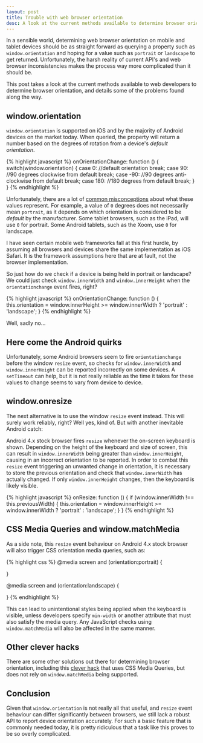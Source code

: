 ```yaml
---
layout: post
title: Trouble with web browser orientation
desc: A look at the current methods available to determine browser orientation, and details some of the problems found along the way.
---
```


In a sensible world, determining web browser orientation on mobile and tablet devices should be as straight forward as querying a property such as `window.orientation` and hoping for a value such as `portrait` or `landscape` to get returned. Unfortunately, the harsh reality of current API's and web browser inconsistencies makes the process way more complicated than it should be.

This post takes a look at the current methods available to web developers to determine browser orientation, and details some of the problems found along the way.

window.orientation
------------------

`window.orientation` is supported on iOS and by the majority of Android devices on the market today. When queried, the property will return a number based on the degrees of rotation from a device's *default orientation*. 

{% highlight javascript %}
onOrientationChange: function () {
	switch(window.orientation) {
	case 0:
		//default orientation
		break;
    case 90:
    	//90 degrees clockwise from default
 		break;
    case -90:
    	//90 degrees anti-clockwise from default
		break;
    case 180:
    	//180 degrees from default
		break;
	}
}
{% endhighlight %}

Unfortunately, there are a lot of [common misconceptions](http://www.matthewgifford.com/2011/12/22/a-misconception-about-window-orientation/) about what these values represent. For example, a value of `0` degrees does not necessarily mean `portrait`, as it depends on which orientation is considered to be *default* by the manufacturer. Some tablet browsers, such as the iPad, will use `0` for portrait. Some Android tablets, such as the Xoom, use `0` for landscape. 

I have seen certain mobile web frameworks fall at this first hurdle, by assuming all browsers and devices share the same implementation as iOS Safari. It is the framework assumptions here that are at fault, not the browser implementation. 

So just how do we check if a device is being held in portrait or landscape? We could just check `window.innerWidth` and `window.innerHeight` when the `orientationchange` event fires, right? 

{% highlight javascript %}
onOrientationChange: function () {
	this.orientation = window.innerHeight >= window.innerWidth ? 'portrait' : 'landscape';
}
{% endhighlight %}

Well, sadly no…

Here come the Android quirks
----------------------------

Unfortunately, some Android browsers seem to fire `orientationchange` before the window `resize` event, so checks for `window.innerWidth` and `window.innerHeight` can be reported incorrectly on some devices. A `setTimeout` can help, but it is not really reliable as the time it takes for these values to change seems to vary from device to device.

window.onresize
--------------- 

The next alternative is to use the window `resize` event instead. This will surely work reliably, right? Well yes, kind of. But with another inevitable Android catch:

Android 4.x stock browser fires `resize` whenever the on-screen keyboard is shown. Depending on the height of the keyboard and size of screen, this can result in `window.innerWidth` being greater than `window.innerHeight`, causing in an incorrect orientation to be reported. In order to combat this `resize` event triggering an unwanted change in orientation, it is necessary to store the previous orientation and check that `window.innerWidth` has actually changed. If only `window.innerHeight` changes,  then the keyboard is likely visible.

{% highlight javascript %}
onResize: function () {
	if (window.innerWidth !== this.previousWidth) {
		this.orientation = window.innerHeight >= window.innerWidth ? 'portrait' : 'landscape';
	}
}
{% endhighlight %}

CSS Media Queries and window.matchMedia
---------------------------------------

As a side note, this `resize` event behaviour on Android 4.x stock browser will also trigger CSS orientation media queries, such as:

{% highlight css %}
@media screen and (orientation:portrait) {

}

@media screen and (orientation:landscape) {

}
{% endhighlight %}

This can lead to unintentional styles being applied when the keyboard is visible, unless developers specify `min-width` or another attribute that must also satisfy the media query. Any JavaScript checks using `window.matchMedia` will also be affected in the same manner.

Other clever hacks
------------------

There are some other solutions out there for determining browser orientation, including this [clever hack](http://bit.ly/I0Jpn1) that uses CSS Media Queries, but does not rely on `window.matchMedia` being supported.

Conclusion
----------

Given that `window.orientation` is not really all that useful, and `resize` event behaviour can differ significantly between browsers, we still lack a robust API to report device orientation accurately. For such a basic feature that is commonly needed today, it is pretty ridiculous that a task like this proves to be so overly complicated.